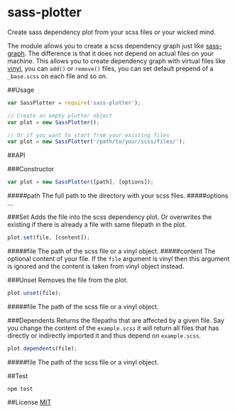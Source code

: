 sass-plotter
============

Create sass dependency plot from your scss files or your wicked mind.

The module allows you to create a scss dependency graph just like [sass-graph][sass-graph].
The difference is that it does not depend on actual files on your machine.
This allows you to create dependency graph with virtual files like [vinyl][vinyl], you can
`add()` or `remove()` files, you can set default prepend of a `_base.scss` on each
file and so on.

##Usage
```js
var SassPlotter = require('sass-plotter');

// Create an empty plotter object
var plot = new SassPlotter();

// Or if you want to start from your existing files
var plot = new SassPlotter('/path/to/your/scss/files/');
```


##API

###Constructor
```js
var plot = new SassPlotter([path], [options]);
```
#####path
The full path to the directory with your scss files.
#####options
...

###Set
Adds the file into the scss dependency plot. Or overwrites the existing if
there is already a file with same filepath in the plot.
```js
plot.set(file, [content]);
```
#####file
The path of the scss file or a vinyl object.
#####content
The optional content of your file. If the `file` argument is vinyl then this
argument is ignored and the content is taken from vinyl object instead.

###Unset
Removes the file from the plot.
```js
plot.unset(file);
```
#####file
The path of the scss file or a vinyl object.

###Dependents
Returns the filepaths that are affected by a given file. Say you change the content
of the `example.scss` it will return all files that has directly or indirectly
imported it and thus depend on `example.scss`.
```js
plot.dependents(file);
```
#####file
The path of the scss file or a vinyl object.



##Test
```
npm test
```

##License
[MIT][license]

[sass-graph]: http://npmjs.org/package/sass-graph
[vinyl]: http://npmjs.org/package/vinyl
[license]: https://raw.githubusercontent.com/dadish/sass-plotter/master/LICENSE